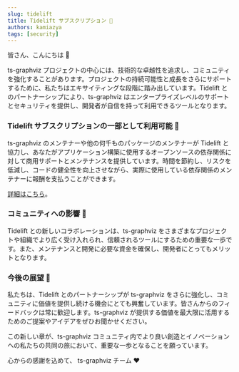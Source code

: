 ```yaml
---
slug: tidelift
title: Tidelift サブスクリプション 🌱
authors: kamiazya
tags: [security]
---
```


皆さん、こんにちは 👋

ts-graphviz プロジェクトの中心には、技術的な卓越性を追求し、コミュニティを強化することがあります。プロジェクトの持続可能性と成長をさらにサポートするために、私たちはエキサイティングな段階に踏み出しています。Tidelift とのパートナーシップにより、ts-graphviz はエンタープライズレベルのサポートとセキュリティを提供し、開発者が自信を持って利用できるツールとなります。

<!-- truncate -->

### Tidelift サブスクリプションの一部として利用可能 🤝

ts-graphviz のメンテナーや他の何千ものパッケージのメンテナーが Tidelift と協力し、あなたがアプリケーション構築に使用するオープンソースの依存関係に対して商用サポートとメンテナンスを提供しています。時間を節約し、リスクを低減し、コードの健全性を向上させながら、実際に使用している依存関係のメンテナーに報酬を支払うことができます。

[詳細はこちら](https://tidelift.com/subscription/pkg/npm-ts-graphviz?utm_source=npm-ts-graphviz&utm_medium=referral&utm_campaign=enterprise&utm_term=repo)。

### コミュニティへの影響 🌈

Tidelift との新しいコラボレーションは、ts-graphviz をさまざまなプロジェクトや組織でより広く受け入れられ、信頼されるツールにするための重要な一歩です。また、メンテナンスと開発に必要な資金を確保し、開発者にとってもメリットとなります。

### 今後の展望 🌟

私たちは、Tidelift とのパートナーシップが ts-graphviz をさらに強化し、コミュニティに価値を提供し続ける機会にとても興奮しています。皆さんからのフィードバックは常に歓迎します。ts-graphviz が提供する価値を最大限に活用するためのご提案やアイデアをぜひお聞かせください。

この新しい章が、ts-graphviz コミュニティ内でより良い創造とイノベーションへの私たちの共同の旅において、重要な一歩となることを願っています。

心からの感謝を込めて、
ts-graphviz チーム ❤️
